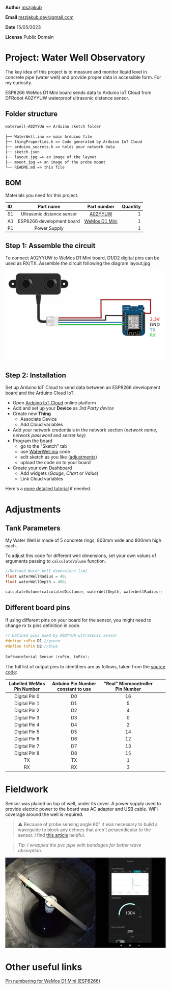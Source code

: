 **Author** [mszjakub](https://github.com/mszjakub)

**Email** mszjakub.dev@gmail.com

**Date** 15/05/2023

**License** Public Domain

# Project: Water Well Observatory

The key idea of this project is to measure and monitor liquid level in concrete pipe (water well) and provide proper data in accessible form. For my curiosity.

ESP8266 WeMos D1 Mini board sends data to Arduino IoT Cloud from DFRobot A02YYUW waterproof ultrasonic distance sensor.

## Folder structure

```
waterwell-A02YYUW => Arduino sketch folder

├── WaterWell.ino => main Arduino file
├── thingProperties.h => Code generated by Arduino IoT Cloud
├── arduino_secrets.h => holds your network data
├── sketch.json
├── layout.jpg => an image of the layout
├── mount.jpg => an image of the probe mount
└── README.md => this file
```

## BOM

Materials you need for this project.

| ID  |         Part name          |                                      Part number                                      | Quantity |
| :-- | :------------------------: | :-----------------------------------------------------------------------------------: | -------: |
| S1  | Ultrasonic distance sensor | [A02YYUW](https://wiki.dfrobot.com/_A02YYUW_Waterproof_Ultrasonic_Sensor_SKU_SEN0311) |        1 |
| A1  | ESP8266 development board  |            [WeMos D1 Mini](https://www.wemos.cc/en/latest/d1/d1_mini.html)            |        1 |
| P1  |        Power Supply        |                                                                                       |        1 |

## Step 1: Assemble the circuit

To connect A02YYUW to WeMos D1 Mini board, D1/D2 digital pins can be used as RX/TX.
Assemble the circuit following the diagram layout.jpg

![Assembly of A02YYUW ultrasonic sensor & WeMos D1 Mini board](./layout.jpg)

## Step 2: Installation

Set up Arduino IoT Cloud to send data between an ESP8266 development board and the Arduino Cloud IoT.

-   Open [Arduino IoT Cloud](https://create.arduino.cc/iot/) online platform
-   Add and set up your **Device** as _3rd Party device_
-   Create new **Thing**
    -   Associate Device
    -   Add Cloud variables
-   Add your network credentials in the network section (_network name_, _network password_ and _secret key_)
-   Program the board
    -   go to the "Sketch" tab
    -   use [WaterWell.ino](./WaterWell.ino) code
    -   edit sketch as you like ([adjustments](#adjustments))
    -   upload the code on to your board
-   Create your own Dashboard
    -   Add widgets (_Gauge_, _Chart_ or _Value_)
    -   Link Cloud variables

Here's a [more detailed tutorial](https://docs.arduino.cc/arduino-cloud/getting-started/esp-32-cloud) if needed.

# Adjustments

## Tank Parameters

My Water Well is made of 5 concrete rings, 800mm wide and 800mm high each.

To adjust this code for different well dimensions, set your own values of arguments passing to `calculateVolume` function.

```ino
//Defined Water Well dimensions [cm]
float waterWellRadius = 40;
float waterWellDepth = 400;
```

```ino
calculateVolume(calculatedDistance, waterWellDepth, waterWellRadius);
```

## Different board pins

If using different pins on your board for the sensor, you might need to change rx tx pins definition in code.

```ino
// Defined pins used by A02YYUW ultrasonic sensor
#define rxPin D1 //green
#define txPin D2 //blue

SoftwareSerial Sensor (rxPin, txPin);
```

The full list of output pins to identifiers are as follows, taken from the [source code](https://github.com/esp8266/Arduino/blob/master/variants/d1_mini/pins_arduino.h#L49-L61):

| Labelled WeMos Pin Number | Arduino Pin Number constant to use | “Real” Microcontroller Pin Number |     |     |
| :-----------------------: | :--------------------------------: | :-------------------------------: | --- | --- |
|       Digital Pin 0       |                 D0                 |                16                 |     |     |
|       Digital Pin 1       |                 D1                 |                 5                 |     |     |
|       Digital Pin 2       |                 D2                 |                 4                 |     |     |
|       Digital Pin 3       |                 D3                 |                 0                 |     |     |
|       Digital Pin 4       |                 D4                 |                 2                 |     |     |
|       Digital Pin 5       |                 D5                 |                14                 |     |     |
|       Digital Pin 6       |                 D6                 |                12                 |     |     |
|       Digital Pin 7       |                 D7                 |                13                 |     |     |
|       Digital Pin 8       |                 D8                 |                15                 |     |     |
|            TX             |                 TX                 |                 1                 |     |     |
|            RX             |                 RX                 |                 3                 |     |     |

# Fieldwork

Sensor was placed on top of well, under its cover. A power supply used to provide electric power to the board was AC adapter and USB cable. WiFi coverage around the well is required.

> :warning: Because of probe sensing angle 60° it was necessary to build a waveguide to block any echoes that aren't perpendicular to the sensor. I find [this article](https://www.apgsensors.com/about-us/blog/how-to-make-a-standpipe-and-wave-guide-for-your-ultrasonic-sensor) helpful.

> _Tip: I wrapped the pvc pipe with bandages for better wave absorption._

![low-cost probe mount](./mount.jpg)

# Other useful links

[Pin numbering for WeMos D1 Mini (ESP8266)](https://chewett.co.uk/blog/1066/pin-numbering-for-wemos-d1-mini-esp8266/)
